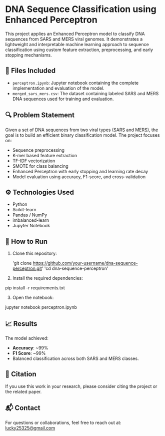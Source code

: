 # DNA Sequence Classification using Enhanced Perceptron

This project applies an Enhanced Perceptron model to classify DNA sequences from SARS and MERS viral genomes. It demonstrates a lightweight and interpretable machine learning approach to sequence classification using custom feature extraction, preprocessing, and early stopping mechanisms.

## 📂 Files Included

- `perceptron.ipynb`: Jupyter notebook containing the complete implementation and evaluation of the model.
- `merged_sars_mers.csv`: The dataset containing labeled SARS and MERS DNA sequences used for training and evaluation.

## 🔍 Problem Statement

Given a set of DNA sequences from two viral types (SARS and MERS), the goal is to build an efficient binary classification model. The project focuses on:
- Sequence preprocessing
- K-mer based feature extraction
- TF-IDF vectorization
- SMOTE for class balancing
- Enhanced Perceptron with early stopping and learning rate decay
- Model evaluation using accuracy, F1-score, and cross-validation

## ⚙️ Technologies Used

- Python
- Scikit-learn
- Pandas / NumPy
- imbalanced-learn
- Jupyter Notebook

## 🚀 How to Run

1. Clone this repository:
   
   'git clone https://github.com/your-username/dna-sequence-perceptron.git'
   'cd dna-sequence-perceptron'

2. Install the required dependencies:

pip install -r requirements.txt

3. Open the notebook:

jupyter notebook perceptron.ipynb

## 📈 Results

The model achieved:
- **Accuracy**: ~99%
- **F1 Score**: ~99%
- Balanced classification across both SARS and MERS classes.

## 📌 Citation

If you use this work in your research, please consider citing the project or the related paper.

## 📬 Contact

For questions or collaborations, feel free to reach out at: lucky25325@gmail.com
